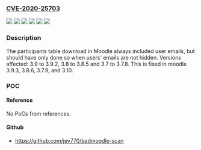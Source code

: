 ### [CVE-2020-25703](https://cve.mitre.org/cgi-bin/cvename.cgi?name=CVE-2020-25703)
![](https://img.shields.io/static/v1?label=Product&message=moodle&color=blue)
![](https://img.shields.io/static/v1?label=Version&message=Fixed%20in%203.10%20&color=brightgreen)
![](https://img.shields.io/static/v1?label=Version&message=Fixed%20in%203.7.9%20&color=brightgreen)
![](https://img.shields.io/static/v1?label=Version&message=Fixed%20in%203.8.6%20&color=brightgreen)
![](https://img.shields.io/static/v1?label=Version&message=Fixed%20in%203.9.3%20&color=brightgreen)
![](https://img.shields.io/static/v1?label=Vulnerability&message=CWE-201&color=brightgreen)

### Description

The participants table download in Moodle always included user emails, but should have only done so when users' emails are not hidden. Versions affected: 3.9 to 3.9.2, 3.8 to 3.8.5 and 3.7 to 3.7.8. This is fixed in moodle 3.9.3, 3.8.6, 3.7.9, and 3.10.

### POC

#### Reference
No PoCs from references.

#### Github
- https://github.com/jev770/badmoodle-scan

